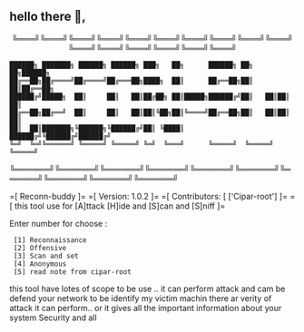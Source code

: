 <h2>                                 hello there 👋,</h2>

<p align="center" >
  ╚═══╝╚═══╝╚═══╝╚═══╝╚═══╝╚═══╝╚═══╝╚═══╝╚═══╝╚═══╝╚═══╝╚═══╝╚═══╝╚═══╝╚═══╝╚═══╝

 
    ██████╗ ███████╗ ██████╗ ██████╗ ███╗   ██╗      ██████╗ ██╗   ██╗██████╗ 
    ██╔══██╗██╔════╝██╔════╝██╔═══██╗████╗  ██║      ██╔══██╗██║   ██║██╔══██╗
    ██████╔╝█████╗  ██║     ██║   ██║██╔██╗ ██║█████╗██████╔╝██║   ██║██║  ██║
    ██╔══██╗██╔══╝  ██║     ██║   ██║██║╚██╗██║╚════╝██╔══██╗██║   ██║██║  ██║
    ██║  ██║███████╗╚██████╗╚██████╔╝██║ ╚████║      ██████╔╝╚██████╔╝██████╔╝
    ╚═╝  ╚═╝╚══════╝ ╚═════╝ ╚═════╝ ╚═╝  ╚═══╝      ╚═════╝  ╚═════╝ ╚═════╝ 
╚══════╝╚══════╝╚══════╝╚══════╝╚══════╝╚══════╝╚══════╝╚══════╝╚══════╝╚══════╝

   =[ Reconn-buddy ]= 
   =[ Version: 1.0.2 ]= 
   =[ Contributors: [ ['Cipar-root'] ]=
   =[ this tool use for [A]ttack [H]ide and [S]can and [S]niff ]=

   Enter number for choose :
     
     [1] Reconnaissance 
     [2] Offensive 
     [3] Scan and set
     [4] Anonymous
     [5] read note from cipar-root

</p>

<p align="left" >this tool have lotes of scope to be use ..
     it can perform attack and cam be defend your network 
     to be identify my victim machin
     there ar verity of attack it can perform..
     or it gives all the important information about your
     system Security and all 
</p>

